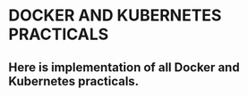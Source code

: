 # DOCKER AND KUBERNETES PRACTICALS
## Here is implementation of all Docker and Kubernetes practicals.



